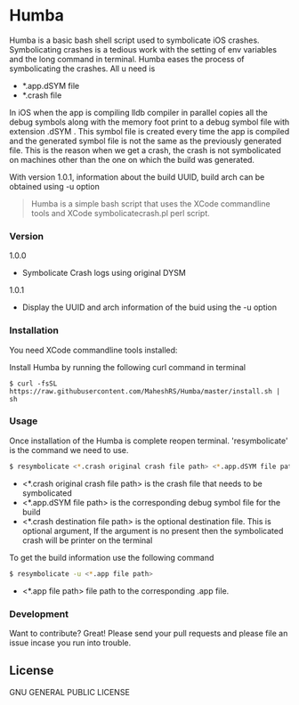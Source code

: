 # Humba

Humba is a basic bash shell script used to symbolicate iOS crashes. Symbolicating crashes is a tedious work with the setting of env variables and the long command in terminal. Humba eases the process of symbolicating the crashes. All u need is

  - *.app.dSYM file
  - *.crash file

In iOS when the app is compiling lldb compiler in parallel copies all the debug symbols along with the memory foot print to a debug symbol file with extension .dSYM . This symbol file is created every time the app is compiled and the generated symbol file is not the same as the previously generated file. This is the reason when we get a crash, the crash is not symbolicated on machines other than the one on which the build was generated. 

With version 1.0.1, information about the build UUID, build arch can be obtained using -u option

> Humba is a simple bash script that uses the XCode commandline tools and XCode symbolicatecrash.pl perl script. 

### Version
1.0.0
  - Symbolicate Crash logs using original DYSM

1.0.1
  - Display the UUID and arch information of the buid using the -u option


### Installation

You need XCode commandline tools installed:

Install Humba by running the following curl command in terminal
```
$ curl -fsSL https://raw.githubusercontent.com/MaheshRS/Humba/master/install.sh | sh
```

### Usage

Once installation of the Humba is complete reopen terminal. 'resymbolicate' is the command we need to use.


```sh
$ resymbolicate <*.crash original crash file path> <*.app.dSYM file path> <*.crash destination file path>
```
* <*.crash original crash file path> is the crash file that needs to be symbolicated
* <*.app.dSYM file path> is the corresponding debug symbol file for the build
* <*.crash destination file path> is the optional destination file. This is optional argument, If the argument is no present then the symbolicated crash will be printer on the terminal


To get the build information use the following command

```sh
$ resymbolicate -u <*.app file path>
```
* <*.app file path> file path to the corresponding .app file.

### Development

Want to contribute? Great! Please send your pull requests and please file an issue incase you run into trouble.

License
----
GNU GENERAL PUBLIC LICENSE
